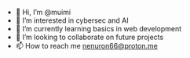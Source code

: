 - 👋 Hi, I’m @muimi
- 👀 I’m interested in cybersec and AI
- 🌱 I’m currently learning basics in web development
- 💞️ I’m looking to collaborate on future projects
- 📫 How to reach me nenuron66@proton.me

<!---
muimih/muimih is a ✨ special ✨ repository because its `README.md` (this file) appears on your GitHub profile.
You can click the Preview link to take a look at your changes.
--->
